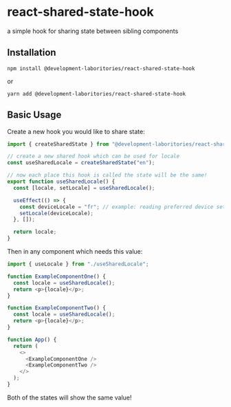 # react-shared-state-hook

a simple hook for sharing state between sibling components

## Installation

```
npm install @development-laboritories/react-shared-state-hook
```

or

```
yarn add @development-laboritories/react-shared-state-hook
```

## Basic Usage

Create a new hook you would like to share state:

```ts
import { createSharedState } from "@development-laboritories/react-shared-state-hook";

// create a new shared hook which can be used for locale
const useSharedLocale = createSharedState("en");

// now each place this hook is called the state will be the same!
export function useSharedLocale() {
  const [locale, setLocale] = useSharedLocale();

  useEffect(() => {
    const deviceLocale = "fr"; // example: reading preferred device setting
    setLocale(deviceLocale);
  }, []);

  return locale;
}
```

Then in any component which needs this value:

```ts
import { useLocale } from "./useSharedLocale";

function ExampleComponentOne() {
  const locale = useSharedLocale();
  return <p>{locale}</p>;
}

function ExampleComponentTwo() {
  const locale = useSharedLocale();
  return <p>{locale}</p>;
}

function App() {
  return (
    <>
      <ExampleComponentOne />
      <ExampleComponentTwo />
    </>
  );
}
```

Both of the states will show the same value!
